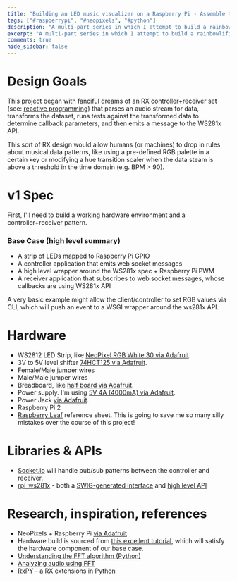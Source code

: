 ```yaml
---
title: "Building an LED music visualizer on a Raspberry Pi - Assemble the Mats"
tags: ["#raspberrypi", "#neopixels", "#python"]
description: "A multi-part series in which I attempt to build a rainbowlific music visualizer with an LED strip (WS2812) & Raspberry Pi. This post is a project introduction and materials/software list."
excerpt: "A multi-part series in which I attempt to build a rainbowlific music visualizer with an LED strip (WS2812) & Raspberry Pi. This post is a project introduction and materials/software list."
comments: true
hide_sidebar: false
---
```


# Design Goals

This project began with fanciful dreams of an RX controller+receiver set (see: [reactive programming](https://en.wikipedia.org/wiki/Reactive_programming)) that parses an audio stream for data, transforms the dataset, runs tests against the transformed data to determine callback parameters, and then emits a message to the WS281x API. 

This sort of RX design would allow humans (or machines) to drop in rules about musical data patterns, like using a pre-defined RGB palette in a certain key or modifying a hue transition scaler when the data steam is above a threshold in the time domain (e.g. BPM > 90). 

# v1 Spec

First, I'll need to build a working hardware environment and a controller+receiver pattern. 

### Base Case (high level summary)

* A strip of LEDs mapped to Raspberry Pi GPIO 
* A controller application that emits web socket messages
* A high level wrapper around the WS281x spec + Raspberry Pi PWM 
* A receiver application that subscribes to web socket messages, whose callbacks are using WS281x API

A very basic example might allow the client/controller to set RGB values via CLI, which will push an event to a WSGI wrapper around the ws281x API. 

# Hardware 

* WS2812 LED Strip, like [NeoPixel RGB White 30 via Adafruit](http://www.adafruit.com/products/1376). 
* 3V to 5V level shifter [74HCT125 via Adafruit](http://www.adafruit.com/products/1787).
* Female/Male jumper wires
* Male/Male jumper wires
* Breadboard, like [half board via Adafruit](http://www.adafruit.com/products/64).
* Power supply. I'm using [5V 4A (4000mA) via Adafruit](http://www.adafruit.com/products/1466).
* Power Jack [via Adafruit](http://www.adafruit.com/products/368).
* Raspberry Pi 2
* [Raspberry Leaf](https://www.raspberrypi.org/blog/raspberry-leaf/) reference sheet. This is going to save me so many silly mistakes over the course of this project!

# Libraries & APIs

* [Socket.io](http://socket.io/) will handle pub/sub patterns between the controller and receiver. 
* [rpi_ws281x](https://github.com/richardghirst/rpi_ws281x) - both a [SWIG-generated interface](https://github.com/richardghirst/rpi_ws281x/blob/master/python/examples/lowlevel.py) and [high level API](https://github.com/richardghirst/rpi_ws281x/blob/master/python/examples/strandtest.py)


# Research, inspiration, references
* NeoPixels + Raspberry Pi [via Adafruit](https://learn.adafruit.com/neopixels-on-raspberry-pi/software)
* Hardware build is sourced from [this excellent tutorial](http://popoklopsi.github.io/RaspberryPi-LedStrip/#/ws2812), which will satisfy the hardware component of our base case. 
* [Understanding the FFT algorithm (Python)](https://jakevdp.github.io/blog/2013/08/28/understanding-the-fft/)
* [Analyzing audio using FFT ](http://stackoverflow.com/questions/604453/analyze-audio-using-fast-fourier-transform/604756#604756)
* [RxPY](https://github.com/Reactive-Extensions/RxPy) - a RX extensions in Python